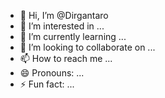 - 👋 Hi, I’m @Dirgantaro
- 👀 I’m interested in ...
- 🌱 I’m currently learning ...
- 💞️ I’m looking to collaborate on ...
- 📫 How to reach me ...
- 😄 Pronouns: ...
- ⚡ Fun fact: ...

<!---
Dirgantaro/Dirgantaro is a ✨ special ✨ repository because its `README.md` (this file) appears on your GitHub profile.
You can click the Preview link to take a look at your changes.
--->

